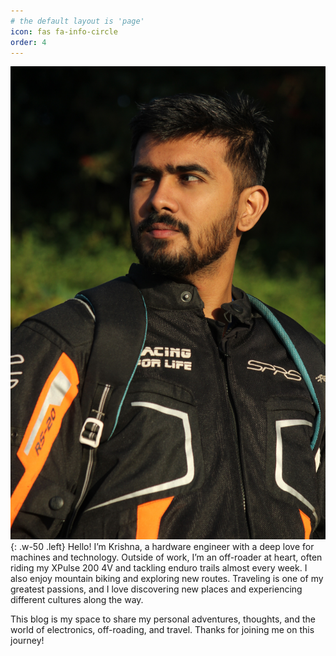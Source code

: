 ```yaml
---
# the default layout is 'page'
icon: fas fa-info-circle
order: 4
---
```

![Krishnawa](assets/img/DP.JPG){:  .w-50 .left}
Hello! I’m Krishna, a hardware engineer with a deep love for machines and technology. Outside of work, I’m an off-roader at heart, often riding my XPulse 200 4V and tackling enduro trails almost every week. I also enjoy mountain biking and exploring new routes. Traveling is one of my greatest passions, and I love discovering new places and experiencing different cultures along the way.

This blog is my space to share my personal adventures, thoughts, and the world of electronics, off-roading, and travel. Thanks for joining me on this journey!